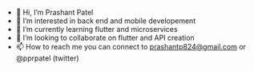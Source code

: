 - 👋 Hi, I’m Prashant Patel 
- 👀 I’m interested in back end and mobile developement
- 🌱 I’m currently learning flutter and microservices
- 💞️ I’m looking to collaborate on flutter and API creation
- 📫 How to reach me you can connect to prashantp824@gmail.com or @pprpatel (twitter)

<!---
prashant248/prashant248 is a ✨ special ✨ repository because its `README.md` (this file) appears on your GitHub profile.
You can click the Preview link to take a look at your changes.
--->
